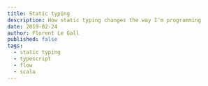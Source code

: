 ```yaml
---
title: Static typing
description: How static typing changes the way I'm programming
date: 2019-02-24
author: Florent Le Gall
published: false
tags:
  - static typing
  - typescript
  - flow
  - scala
---
```


